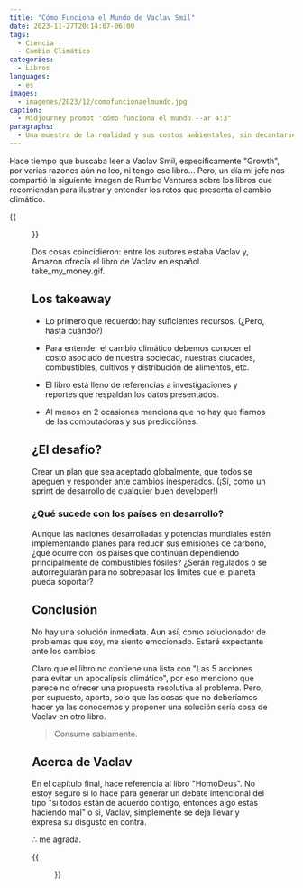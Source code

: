 ```yaml
---
title: "Cómo Funciona el Mundo de Vaclav Smil"
date: 2023-11-27T20:14:07-06:00
tags:
  - Ciencia
  - Cambio Climático
categories:
  - Libros
languages:
  - es
images:
  - imagenes/2023/12/comofuncionaelmundo.jpg
caption:
  - Midjourney prompt "cómo funciona el mundo --ar 4:3"
paragraphs: 
  - Una muestra de la realidad y sus costos ambientales, sin decantarse a lo positivo o negativo, por lo que parece no ofrecer una propuesta resolutiva para evitar el apocalipsis climático.
---
```


Hace tiempo que buscaba leer a Vaclav Smil, específicamente "Growth", por varias razones aún no leo, ni tengo ese libro... Pero, un día mi jefe nos compartió la siguiente imagen de Rumbo Ventures sobre los libros que recomiendan para ilustrar y entender los retos que presenta el cambio climático.

{{<figure src="/imagenes/2023/12/rumboventures_climatechange_books.jpg" class="mid">}}

Dos cosas coincidieron: entre los autores estaba Vaclav y, Amazon ofrecía el libro de Vaclav en español. take_my_money.gif.

## Los takeaway

- Lo primero que recuerdo: hay suficientes recursos. (¿Pero, hasta cuándo?)

- Para entender el cambio climático debemos conocer el costo asociado de nuestra sociedad, nuestras ciudades, combustibles, cultivos y distribución de alimentos, etc.

- El libro está lleno de referencias a investigaciones y reportes que respaldan los datos presentados.

- Al menos en 2 ocasiones menciona que no hay que fiarnos de las computadoras y sus predicciónes.

## ¿El desafío?

Crear un plan que sea aceptado globalmente, que todos se apeguen y responder ante cambios inesperados. (¡Sí, como un sprint de desarrollo de cualquier buen developer!)

### ¿Qué sucede con los países en desarrollo?

Aunque las naciones desarrolladas y potencias mundiales estén implementando planes para reducir sus emisiones de carbono, ¿qué ocurre con los países que continúan dependiendo principalmente de combustibles fósiles? ¿Serán regulados o se autorregularán para no sobrepasar los límites que el planeta pueda soportar?

## Conclusión

No hay una solución inmediata. Aun así, como solucionador de problemas que soy, me siento emocionado. Estaré expectante ante los cambios.

Claro que el libro no contiene una lista con "Las 5 acciones para evitar un apocalipsis climático", por eso menciono que parece no ofrecer una propuesta resolutiva al problema. Pero, por supuesto, aporta, solo que las cosas que no deberíamos hacer ya las conocemos y proponer una solución sería cosa de Vaclav en otro libro.

> Consume sabiamente.

## Acerca de Vaclav

En el capítulo final, hace referencia al libro "HomoDeus". No estoy seguro si lo hace para generar un debate intencional del tipo "si todos están de acuerdo contigo, entonces algo estás haciendo mal" o si, Vaclav, simplemente se deja llevar y expresa su disgusto en contra.

∴ me agrada.

{{<figure src="/imagenes/2024/01/cfem-portada.jpg" class="mid">}}
